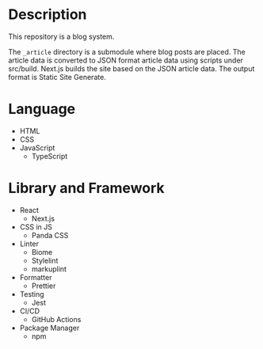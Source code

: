 # Description

This repository is a blog system.

The `_article` directory is a submodule where blog posts are placed. The article data is converted to JSON format article data using scripts under src/build. Next.js builds the site based on the JSON article data. The output format is Static Site Generate.

# Language

- HTML
- CSS
- JavaScript
  - TypeScript

# Library and Framework

- React
  - Next.js
- CSS in JS
  - Panda CSS
- Linter
  - Biome
  - Stylelint
  - markuplint
- Formatter
  - Prettier
- Testing
  - Jest
- CI/CD
  - GitHub Actions
- Package Manager
  - npm

